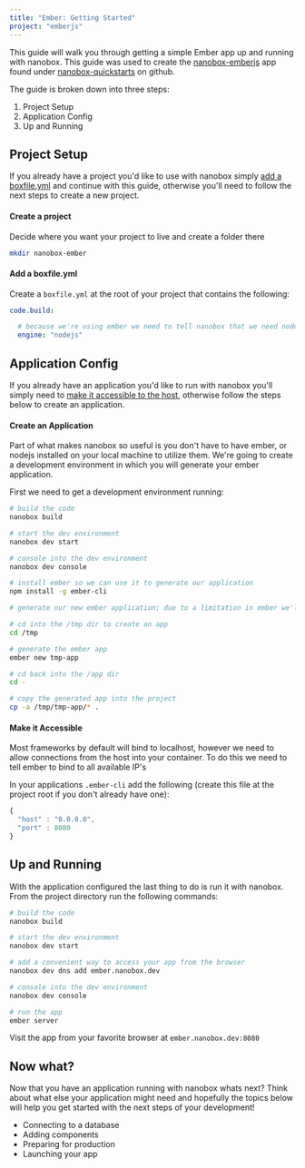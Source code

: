 ```yaml
---
title: "Ember: Getting Started"
project: "emberjs"
---
```


This guide will walk you through getting a simple Ember app up and running with nanobox. This guide was used to create the <a href="https://github.com/nanobox-quickstarts/nanobox-emberjs" target="\_blank">nanobox-emberjs</a> app found under <a href="https://github.com/nanobox-quickstarts" target="\_blank">nanobox-quickstarts</a> on github.

The guide is broken down into three steps:

1. Project Setup
2. Application Config
3. Up and Running

## Project Setup
If you already have a project you'd like to use with nanobox simply [add a boxfile.yml](#add-a-boxfile-yml) and continue with this guide, otherwise you'll need to follow the next steps to create a new project.

#### Create a project
Decide where you want your project to live and create a folder there

```bash
mkdir nanobox-ember
```

#### Add a boxfile.yml
Create a `boxfile.yml` at the root of your project that contains the following:

```yaml
code.build:

  # because we're using ember we need to tell nanobox that we need nodejs in our container
  engine: "nodejs"
```

## Application Config
If you already have an application you'd like to run with nanobox you'll simply need to [make it accessible to the host](#make-it-accessible), otherwise follow the steps below to create an application.

#### Create an Application
Part of what makes nanobox so useful is you don't have to have ember, or nodejs installed on your local machine to utilize them. We're going to create a development environment in which you will generate your ember application.

First we need to get a development environment running:

```bash
# build the code
nanobox build

# start the dev environment
nanobox dev start

# console into the dev environment
nanobox dev console

# install ember so we can use it to generate our application
npm install -g ember-cli

# generate our new ember application; due to a limitation in ember we'll have to generate our app in another folder and move it where we want it

# cd into the /tmp dir to create an app
cd /tmp

# generate the ember app
ember new tmp-app

# cd back into the /app dir
cd -

# copy the generated app into the project
cp -a /tmp/tmp-app/* .
```

#### Make it Accessible
Most frameworks by default will bind to localhost, however we need to allow connections from the host into your container. To do this we need to tell ember to bind to all available IP's

In your applications `.ember-cli` add the following (create this file at the project root if you don't already have one):

```javascript
{
  "host" : "0.0.0.0",
  "port" : 8080
}
```

## Up and Running
With the application configured the last thing to do is run it with nanobox. From the project directory run the following commands:

```bash
# build the code
nanobox build

# start the dev environment
nanobox dev start

# add a convenient way to access your app from the browser
nanobox dev dns add ember.nanobox.dev

# console into the dev environment
nanobox dev console

# run the app
ember server
```

Visit the app from your favorite browser at `ember.nanobox.dev:8080`

## Now what?
Now that you have an application running with nanobox whats next? Think about what else your application might need and hopefully the topics below will help you get started with the next steps of your development!

* Connecting to a database
* Adding components
* Preparing for production
* Launching your app
